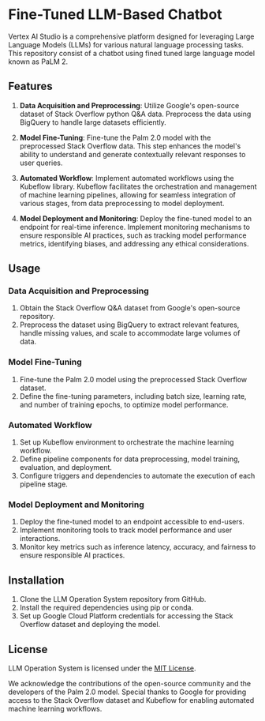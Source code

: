 
# Fine-Tuned LLM-Based Chatbot

Vertex AI Studio is a comprehensive platform designed for leveraging Large Language Models (LLMs) for various natural language processing tasks. This repository consist of a chatbot using fined tuned large language model known as PaLM 2.

## Features

1. **Data Acquisition and Preprocessing**: Utilize Google's open-source dataset of Stack Overflow python Q&A data. Preprocess the data using BigQuery to handle large datasets efficiently.

2. **Model Fine-Tuning**: Fine-tune the Palm 2.0 model with the preprocessed Stack Overflow data. This step enhances the model's ability to understand and generate contextually relevant responses to user queries.

3. **Automated Workflow**: Implement automated workflows using the Kubeflow library. Kubeflow facilitates the orchestration and management of machine learning pipelines, allowing for seamless integration of various stages, from data preprocessing to model deployment.

4. **Model Deployment and Monitoring**: Deploy the fine-tuned model to an endpoint for real-time inference. Implement monitoring mechanisms to ensure responsible AI practices, such as tracking model performance metrics, identifying biases, and addressing any ethical considerations.

## Usage

### Data Acquisition and Preprocessing

1. Obtain the Stack Overflow Q&A dataset from Google's open-source repository.
2. Preprocess the dataset using BigQuery to extract relevant features, handle missing values, and scale to accommodate large volumes of data.

### Model Fine-Tuning

1. Fine-tune the Palm 2.0 model using the preprocessed Stack Overflow dataset.
2. Define the fine-tuning parameters, including batch size, learning rate, and number of training epochs, to optimize model performance.

### Automated Workflow

1. Set up Kubeflow environment to orchestrate the machine learning workflow.
2. Define pipeline components for data preprocessing, model training, evaluation, and deployment.
3. Configure triggers and dependencies to automate the execution of each pipeline stage.

### Model Deployment and Monitoring

1. Deploy the fine-tuned model to an endpoint accessible to end-users.
2. Implement monitoring tools to track model performance and user interactions.
3. Monitor key metrics such as inference latency, accuracy, and fairness to ensure responsible AI practices.

## Installation

1. Clone the LLM Operation System repository from GitHub.
2. Install the required dependencies using pip or conda.
3. Set up Google Cloud Platform credentials for accessing the Stack Overflow dataset and deploying the model.

## License

LLM Operation System is licensed under the [MIT License](LICENSE).

We acknowledge the contributions of the open-source community and the developers of the Palm 2.0 model. Special thanks to Google for providing access to the Stack Overflow dataset and Kubeflow for enabling automated machine learning workflows.
